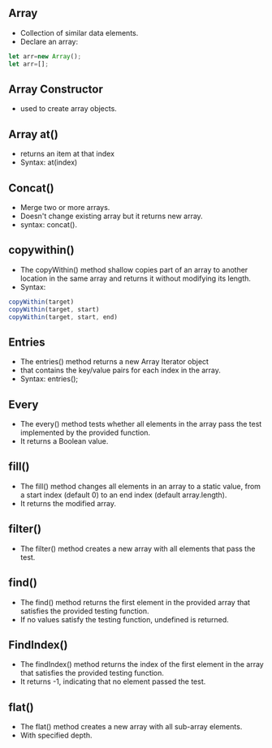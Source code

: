 ## Array 
* Collection of similar data elements.
* Declare an array:
```js
let arr=new Array();
let arr=[];
```
## Array Constructor
* used to create array objects.

## Array at()
* returns an item at that index 
* Syntax: at(index)

## Concat()
* Merge two or more arrays.
* Doesn't change existing array but it returns new array.
* syntax: concat().


## copywithin()
* The copyWithin() method shallow copies part of an array to another location in the same array and returns it without modifying its length.
* Syntax: 
```js
copyWithin(target)
copyWithin(target, start)
copyWithin(target, start, end)
```
## Entries
* The entries() method returns a new Array Iterator object 
* that contains the key/value pairs for each index in the array.
* Syntax: entries();

## Every
* The every() method tests whether all elements in the array pass the test implemented by the provided function. 
* It returns a Boolean value.

## fill()
* The fill() method changes all elements in an array to a static value, from a start index (default 0) to an end index (default array.length). 
* It returns the modified array.

## filter()
* The filter() method creates a new array with all elements that pass the test.

## find()
* The find() method returns the first element in the provided array that satisfies the provided testing function. 
* If no values satisfy the testing function, undefined is returned.

 
## FindIndex()
* The findIndex() method returns the index of the first element in the array that satisfies the provided testing function. 
* It returns -1, indicating that no element passed the test.

## flat()
* The flat() method creates a new array with all sub-array elements.
*  With specified depth.













